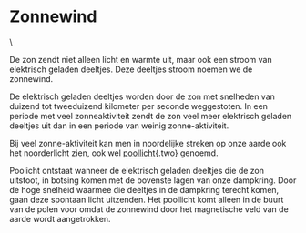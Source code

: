 # Zonnewind

\

De zon zendt niet alleen licht en warmte uit, maar ook een stroom van
elektrisch geladen deeltjes. Deze deeltjes stroom noemen we de
zonnewind.

De elektrisch geladen deeltjes worden door de zon met snelheden van
duizend tot tweeduizend kilometer per seconde weggestoten. In een
periode met veel zonneaktiviteit zendt de zon veel meer elektrisch
geladen deeltjes uit dan in een periode van weinig zonne-aktiviteit.

Bij veel zonne-aktiviteit kan men in noordelijke streken op onze aarde
ook het noorderlicht zien, ook wel [poollicht](poollicht.html){.two}
genoemd.

Poolicht ontstaat wanneer de elektrisch geladen deeltjes die de zon
uitstoot, in botsing komen met de bovenste lagen van onze dampkring.
Door de hoge snelheid waarmee die deeltjes in de dampkring terecht
komen, gaan deze spontaan licht uitzenden. Het poollicht komt alleen in
de buurt van de polen voor omdat de zonnewind door het magnetische veld
van de aarde wordt aangetrokken.

